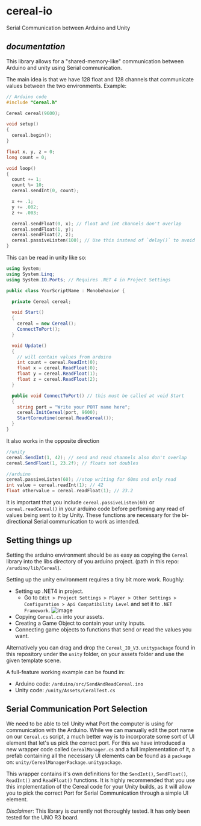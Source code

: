 # cereal-io
Serial Communication between Arduino and Unity

## *documentation*

This library allows for a "shared-memory-like" communication between Arduino and unity using Serial communication. 

The main idea is that we have 128 float and 128 channels that communicate values between the two 
environments. Example:

```c++
// Arduino code
#include "Cereal.h"

Cereal cereal(9600);

void setup()
{
  cereal.begin();
}

float x, y, z = 0;
long count = 0;

void loop()
{
  count += 1;
  count %= 10;
  cereal.sendInt(0, count);

  x += .1;
  y += .002;
  z += .003;

  cereal.sendFloat(0, x); // float and int channels don't overlap
  cereal.sendFloat(1, y);
  cereal.sendFloat(2, z);
  cereal.passiveListen(100); // Use this instead of `delay()` to avoid blocking.
}
```

This can be read in unity like so:

```c#
using System;
using System.Linq;
using System.IO.Ports; // Requires .NET 4 in Project Settings

public class YourScriptName : Monobehavior {

  private Cereal cereal;

  void Start()
  {
    cereal = new Cereal();
    ConnectToPort();
  }

  void Update()
  {
    // will contain values from arduino
    int count = cereal.ReadInt(0);
    float x = cereal.ReadFloat(0);
    float y = cereal.ReadFloat(1);
    float z = cereal.ReadFloat(2);
  }

  public void ConnectToPort() // this must be called at void Start
  {
    string port = "Write your PORT name here";
    cereal.InitCereal(port, 9600);
    StartCoroutine(cereal.ReadCereal());
  }
}
```
It also works in the opposite direction

```c#
//unity
cereal.SendInt(1, 42); // send and read channels also don't overlap
cereal.SendFloat(1, 23.2f); // floats not doubles
```

```c++
//arduino
cereal.passiveListen(60); //stop writing for 60ms and only read 
int value = cereal.readInt(1); // 42
float othervalue = cereal.readFloat(1); // 23.2
```
It is important that you include `cereal.passiveListen(60)` or `cereal.readCereal()` in your arduino code before perfoming any read of values being sent to it by Unity. These functions are necessary for the bi-directional Serial communication to work as intended.

## Setting things up


Setting the arduino environment should be as easy as copying the `Cereal` library into the libs directory
of you arduino project. (path in this repo: `/arudino/lib/Cereal`).

Setting up the unity environment requires a tiny bit more work. Roughly:

- Setting up .NET4 in project.
  - Go to `Edit > Project Settings > Player > Other Settings > Configuration > Api Compatibility Level` and set it to `.NET Framework`.
  ![image](https://github.com/bernatGene/cereal-io/assets/39168013/af866ff5-48b1-41ff-ae45-f2c0ca78fb67)
- Copying `Cereal.cs` into your assets. 
- Creating a Game Object to contain your unity inputs.
- Connecting game objects to functions that send or read the values you want.

Alternatively you can drag and drop the `Cereal_IO_V3.unitypackage` found in this repository under the `unity` folder, on your assets folder and use the given template scene.

A full-feature working example can be found in:

- Arduino code: `/arduino/src/SendAndReadCereal.ino`
- Unity code: `/unity/Assets/CeralTest.cs`

## Serial Communication Port Selection

We need to be able to tell Unity what Port the computer is using for communication with the Arduino. 
While we can manually edit the port name on our `Cereal.cs` script, a much better way is to incorporate some sort of UI element that let's us pick the correct port.
For this we have introduced a new wrapper code called `CerealManager.cs` and a full implementation of it, a prefab containing all the necessary UI elements can be found as a `package` on: `unity/CerealManagerPackage.unitypackage`.

This wrapper contains it's own definitions for the `SendInt()`, `SendFloat()`, `ReadInt()` and `ReadFloat()` functions.
It is highly recommended that you use this implementation of the Cereal code for your Unity builds, as it will allow you to pick the correct Port for Serial Communication through a simple UI element.

*Disclaimer*: This library is currently not thoroughly tested. It has only been tested for
the UNO R3 board.
